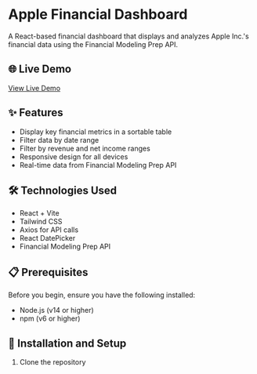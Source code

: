 # Apple Financial Dashboard

A React-based financial dashboard that displays and analyzes Apple Inc.'s financial data using the Financial Modeling Prep API.

## 🌐 Live Demo

[View Live Demo](https://marketfinancedata.netlify.app/)

## ✨ Features

- Display key financial metrics in a sortable table
- Filter data by date range
- Filter by revenue and net income ranges
- Responsive design for all devices
- Real-time data from Financial Modeling Prep API

## 🛠️ Technologies Used

- React + Vite
- Tailwind CSS
- Axios for API calls
- React DatePicker
- Financial Modeling Prep API

## 📋 Prerequisites

Before you begin, ensure you have the following installed:
- Node.js (v14 or higher)
- npm (v6 or higher)

## 🚀 Installation and Setup

1. Clone the repository
